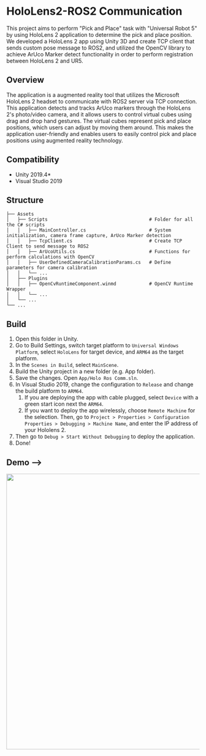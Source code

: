 # HoloLens2-ROS2 Communication
This project aims to perform "Pick and Place" task with "Universal Robot 5" by using HoloLens 2 application to determine the pick and place position. <br />
We developed a HoloLens 2 app using Unity 3D and create TCP client that sends custom pose message to ROS2, and utilized the OpenCV library to achieve ArUco Marker detect functionality in order to perform registration between HoloLens 2 and UR5.

## Overview 
The application is a augmented reality tool that utilizes the Microsoft HoloLens 2 headset to communicate with ROS2 server via TCP connection. This application detects and tracks ArUco markers through the HoloLens 2's photo/video camera, and it allows users to control virtual cubes using drag and drop hand gestures. The virtual cubes represent pick and place positions, which users can adjust by moving them around. This makes the application user-friendly and enables users to easily control pick and place positions using augmented reality technology.

## Compatibility
- Unity 2019.4*
- Visual Studio 2019

## Structure

    ├── Assets                                      
    │   ├── Scripts                                     # Folder for all the C# scripts
    │   │   ├── MainController.cs                       # System initialization, camera frame capture, ArUco Marker detection
    │   │   ├── TcpClient.cs                            # Create TCP Client to send message to ROS2
    │   │   ├── ArUcoUtils.cs                           # Functions for perform calculations with OpenCV
    │   │   ├── UserDefinedCameraCalibrationParams.cs   # Define parameters for camera calibration
    │   │   └── ...
    │   ├── Plugins
    │   │   ├── OpenCvRuntimeComponent.winmd            # OpenCV Runtime Wrapper
    │   │   └── ...
    │   └── ...
    └── ...

## Build
1. Open this folder in Unity.
2. Go to Build Settings, switch target platform to `Universal Windows Platform`, select `HoloLens` for target device, and `ARM64` as the target platform.
3. In the `Scenes in Build`, select `MainScene`.
4. Build the Unity project in a new folder (e.g. App folder).
5. Save the changes. Open `App/Holo Ros Comm.sln`.
6. In Visual Studio 2019, change the configuration to `Release` and change the build platform to `ARM64`. 
    1. If you are deploying the app with cable plugged, select `Device` with a green start icon next the `ARM64`.
    2. If you want to deploy the app wirelessly, choose `Remote Machine` for the selection. Then, go to `Project > Properties > Configuration Properties > Debugging > Machine Name`, and enter the IP address of your Hololens 2.
7. Then go to `Debug > Start Without Debugging` to deploy the application.
8. Done!

## Demo -->
<img src="/Demo/HL2_UR5_PnP.gif" width="720">